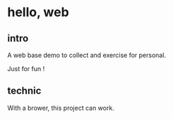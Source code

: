 # hello, web

## intro

A web base demo to collect and exercise for personal.

Just for fun !

## technic

With a brower, this project can work. 
